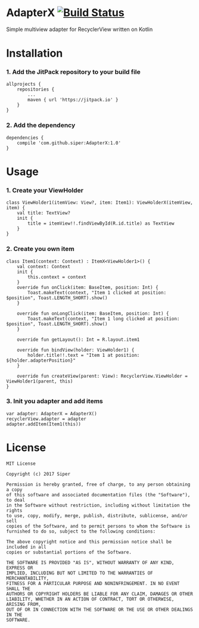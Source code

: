 # AdapterX [![Build Status](https://travis-ci.org/AlokBansal8/UtilityClasses.svg?branch=master)](https://travis-ci.org/AlokBansal8/UtilityClasses)

Simple multiview adapter for RecyclerView written on Kotlin

# Installation

### 1. Add the JitPack repository to your build file
```
allprojects {
	repositories {
		...
		maven { url 'https://jitpack.io' }
	}
}
```
### 2. Add the dependency
```
dependencies {
	compile 'com.github.siper:AdapterX:1.0'
}
```

# Usage

### 1. Create your ViewHolder
```
class ViewHolder1(itemView: View?, item: Item1): ViewHolderX(itemView, item) {
    val title: TextView?
    init {
        title = itemView!!.findViewById(R.id.title) as TextView
    }
}
```
### 2. Create you own item
```
class Item1(context: Context) : ItemX<ViewHolder1>() {
    val context: Context
    init {
        this.context = context
    }
    override fun onClick(item: BaseItem, position: Int) {
        Toast.makeText(context, "Item 1 clicked at position: $position", Toast.LENGTH_SHORT).show()
    }

    override fun onLongClick(item: BaseItem, position: Int) {
        Toast.makeText(context, "Item 1 long clicked at position: $position", Toast.LENGTH_SHORT).show()
    }

    override fun getLayout(): Int = R.layout.item1

    override fun bindView(holder: ViewHolder1) {
        holder.title!!.text = "Item 1 at position: ${holder.adapterPosition}"
    }

    override fun createView(parent: View): RecyclerView.ViewHolder = ViewHolder1(parent, this)
}
```
### 3. Init you adapter and add items
```
var adapter: AdapterX = AdapterX()
recyclerView.adapter = adapter
adapter.addItem(Item1(this))
```   

# License

```
MIT License

Copyright (c) 2017 Siper

Permission is hereby granted, free of charge, to any person obtaining a copy
of this software and associated documentation files (the "Software"), to deal
in the Software without restriction, including without limitation the rights
to use, copy, modify, merge, publish, distribute, sublicense, and/or sell
copies of the Software, and to permit persons to whom the Software is
furnished to do so, subject to the following conditions:

The above copyright notice and this permission notice shall be included in all
copies or substantial portions of the Software.

THE SOFTWARE IS PROVIDED "AS IS", WITHOUT WARRANTY OF ANY KIND, EXPRESS OR
IMPLIED, INCLUDING BUT NOT LIMITED TO THE WARRANTIES OF MERCHANTABILITY,
FITNESS FOR A PARTICULAR PURPOSE AND NONINFRINGEMENT. IN NO EVENT SHALL THE
AUTHORS OR COPYRIGHT HOLDERS BE LIABLE FOR ANY CLAIM, DAMAGES OR OTHER
LIABILITY, WHETHER IN AN ACTION OF CONTRACT, TORT OR OTHERWISE, ARISING FROM,
OUT OF OR IN CONNECTION WITH THE SOFTWARE OR THE USE OR OTHER DEALINGS IN THE
SOFTWARE.
```
